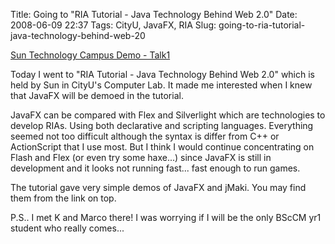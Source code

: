 Title: Going to "RIA Tutorial - Java Technology Behind Web 2.0"
Date: 2008-06-09 22:37
Tags: CityU, JavaFX, RIA
Slug: going-to-ria-tutorial-java-technology-behind-web-20

[Sun Technology Campus Demo - Talk1][]

Today I went to "RIA Tutorial - Java Technology Behind Web 2.0" which is
held by Sun in CityU's Computer Lab. It made me interested when I knew
that JavaFX will be demoed in the tutorial.

JavaFX can be compared with Flex and Silverlight which are technologies
to develop RIAs. Using both declarative and scripting languages.
Everything seemed not too difficult although the syntax is differ from
C++ or ActionScript that I use most. But I think I would continue
concentrating on Flash and Flex (or even try some haxe...) since JavaFX
is still in development and it looks not running fast... fast enough to
run games.

The tutorial gave very simple demos of JavaFX and jMaki. You may find
them from the link on top.

P.S.. I met K and Marco there! I was worrying if I will be the only BScCM
yr1 student who really comes...

  [Sun Technology Campus Demo - Talk1]: http://groups.google.com/group/java-campus-user-group-hk/web/sun-technology-campus-demo---talk1
